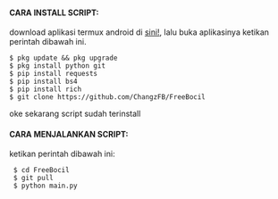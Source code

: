 #### CARA INSTALL SCRIPT:
 download aplikasi termux android di [sini!](https://f-droid.org/repo/com.termux_118.apk), lalu buka aplikasinya ketikan perintah dibawah ini.
 ```
 $ pkg update && pkg upgrade
 $ pkg install python git
 $ pip install requests
 $ pip install bs4
 $ pip install rich
 $ git clone https://github.com/ChangzFB/FreeBocil
 ```
 oke sekarang script sudah terinstall
#### CARA MENJALANKAN SCRIPT:
 ketikan perintah dibawah ini:
 ```
  $ cd FreeBocil
  $ git pull
  $ python main.py
 ```
